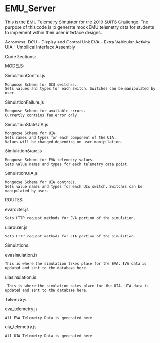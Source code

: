 # EMU_Server
This is the EMU Telemetry Simulator for the 2019 SUITS Challenge. The purpose of this code is to generate mock EMU telemetry data for
students to implement within their user interface designs.

Acronyms: 
  DCU - Display and Control Unit
  EVA - Extra Vehicular Activity
  UIA - Umbilical Interface Assembly 

Code Sections: 

MODELS: 

  SimulationControl.js
  
    Mongoose Schema for DCU switches. 
    Sets values and types for each switch. Switches can be manipulated by user.  
  
  SimulationFailure.js
  
    Mongoose Schema for available errors. 
    Currently contains fan error only. 
    
  SimulationStateUIA.js
  
    Mongoose Schema for UIA. 
    Sets names and types for each component of the UIA.
    Values will be changed depending on user manipulation. 
 
 SimlulationState.js
  
    Mongoose Schema for EVA telemetry values.
    Sets value names and types for each telemetry data point. 
 
 SimulationUIA.js
  
    Mongoose Schema for UIA controls. 
    Sets value names and types for each UIA switch. Switches can be manipulated by user.  
    

ROUTES: 

  evarouter.js
  
  
    Sets HTTP request methods for EVA portion of the simulation. 
  
  uiarouter.js
  
    Sets HTTP request methods for UIA portion of the simulation. 
  
Simulations:

  evasimulation.js
  
    This is where the simulation takes place for the EVA. EVA data is updated and sent to the database here.
  
  uiasimulation.js
     
     This is where the simulation takes place for the UIA. UIA data is updated and sent to the database here.
  
  
Telemetry:

  eva_telemetry.js
    
    All EVA Telemetry Data is generated here
 
  uia_telemetry.js
    
    All UIA Telemetry Data is generated here



